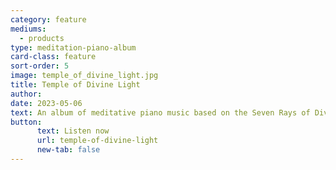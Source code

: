 ```yaml
---
category: feature
mediums:
  - products
type: meditation-piano-album
card-class: feature
sort-order: 5
image: temple_of_divine_light.jpg
title: Temple of Divine Light
author:
date: 2023-05-06
text: An album of meditative piano music based on the Seven Rays of Divine Light. The Seven Rays represent different aspects of the divine energy that permeates the universe.
button:
      text: Listen now
      url: temple-of-divine-light
      new-tab: false
---
```

